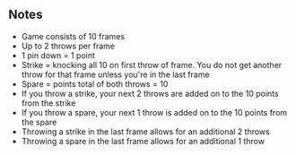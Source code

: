 ## Notes

- Game consists of 10 frames
- Up to 2 throws per frame
- 1 pin down = 1 point
- Strike = knocking all 10 on first throw of frame. You do not get another throw for that frame unless you're in the last frame
- Spare = points total of both throws = 10
- If you throw a strike, your next 2 throws are added on to the 10 points from the strike
- If you throw a spare, your next 1 throw is added on to the 10 points from the spare
- Throwing a strike in the last frame allows for an additional 2 throws
- Throwing a spare in the last frame allows for an additional 1 throw
